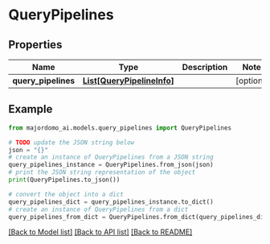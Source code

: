 # QueryPipelines


## Properties

Name | Type | Description | Notes
------------ | ------------- | ------------- | -------------
**query_pipelines** | [**List[QueryPipelineInfo]**](QueryPipelineInfo.md) |  | [optional] 

## Example

```python
from majordomo_ai.models.query_pipelines import QueryPipelines

# TODO update the JSON string below
json = "{}"
# create an instance of QueryPipelines from a JSON string
query_pipelines_instance = QueryPipelines.from_json(json)
# print the JSON string representation of the object
print(QueryPipelines.to_json())

# convert the object into a dict
query_pipelines_dict = query_pipelines_instance.to_dict()
# create an instance of QueryPipelines from a dict
query_pipelines_from_dict = QueryPipelines.from_dict(query_pipelines_dict)
```
[[Back to Model list]](../README.md#documentation-for-models) [[Back to API list]](../README.md#documentation-for-api-endpoints) [[Back to README]](../README.md)


